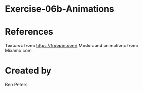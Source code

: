 # Exercise-06b-Animations

# References

Textures from: https://freepbr.com/
Models and animations from: Mixamo.com

# Created by 
Ben Peters
